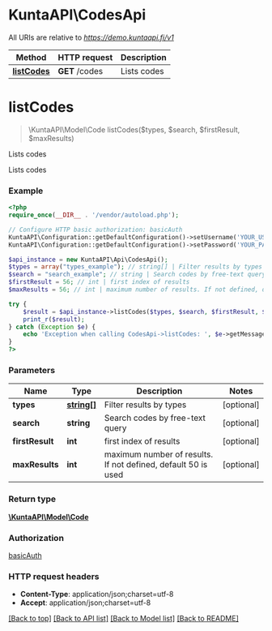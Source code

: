 # KuntaAPI\CodesApi

All URIs are relative to *https://demo.kuntaapi.fi/v1*

Method | HTTP request | Description
------------- | ------------- | -------------
[**listCodes**](CodesApi.md#listCodes) | **GET** /codes | Lists codes


# **listCodes**
> \KuntaAPI\Model\Code listCodes($types, $search, $firstResult, $maxResults)

Lists codes

Lists codes

### Example
```php
<?php
require_once(__DIR__ . '/vendor/autoload.php');

// Configure HTTP basic authorization: basicAuth
KuntaAPI\Configuration::getDefaultConfiguration()->setUsername('YOUR_USERNAME');
KuntaAPI\Configuration::getDefaultConfiguration()->setPassword('YOUR_PASSWORD');

$api_instance = new KuntaAPI\Api\CodesApi();
$types = array("types_example"); // string[] | Filter results by types
$search = "search_example"; // string | Search codes by free-text query
$firstResult = 56; // int | first index of results
$maxResults = 56; // int | maximum number of results. If not defined, default 50 is used

try {
    $result = $api_instance->listCodes($types, $search, $firstResult, $maxResults);
    print_r($result);
} catch (Exception $e) {
    echo 'Exception when calling CodesApi->listCodes: ', $e->getMessage(), PHP_EOL;
}
?>
```

### Parameters

Name | Type | Description  | Notes
------------- | ------------- | ------------- | -------------
 **types** | [**string[]**](../Model/string.md)| Filter results by types | [optional]
 **search** | **string**| Search codes by free-text query | [optional]
 **firstResult** | **int**| first index of results | [optional]
 **maxResults** | **int**| maximum number of results. If not defined, default 50 is used | [optional]

### Return type

[**\KuntaAPI\Model\Code**](../Model/Code.md)

### Authorization

[basicAuth](../../README.md#basicAuth)

### HTTP request headers

 - **Content-Type**: application/json;charset=utf-8
 - **Accept**: application/json;charset=utf-8

[[Back to top]](#) [[Back to API list]](../../README.md#documentation-for-api-endpoints) [[Back to Model list]](../../README.md#documentation-for-models) [[Back to README]](../../README.md)

